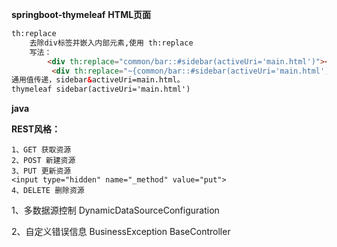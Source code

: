 **springboot-thymeleaf**
**HTML页面**
```html
th:replace
    去除div标签并嵌入内部元素,使用 th:replace
    写法： 
        <div th:replace="common/bar::#sidebar(activeUri='main.html')"></div>
         <div th:replace="~{common/bar::#sidebar(activeUri='main.html')}"></div>_
通用值传递，sidebar&activeUri=main.html。
thymeleaf sidebar(activeUri='main.html')
```       

**java**

**REST风格：**

    1、GET 获取资源
    2、POST 新建资源
    3、PUT 更新资源
    <input type="hidden" name="_method" value="put">
    4、DELETE 删除资源

1、多数据源控制 DynamicDataSourceConfiguration

2、自定义错误信息 BusinessException  BaseController



    